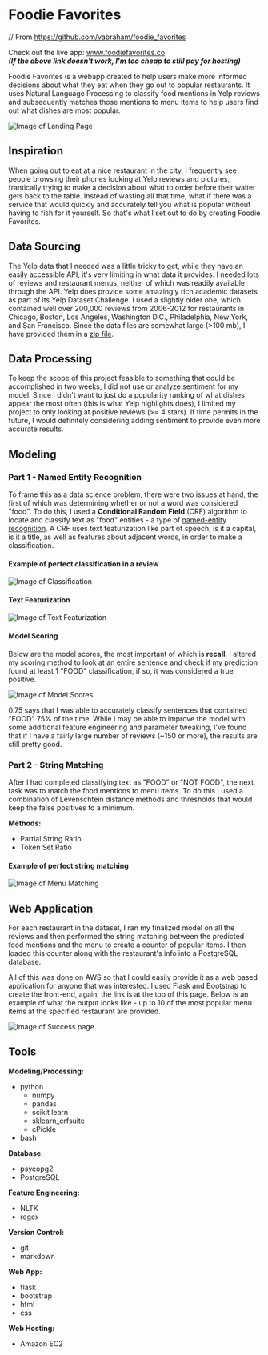 # Foodie Favorites

// From https://github.com/vabraham/foodie_favorites

Check out the live app: www.foodiefavorites.co <br />
**_(If the above link doesn't work, I'm too cheap to still pay for hosting)_**

Foodie Favorites is a webapp created to help users make more informed decisions about what they eat when they go out to popular restaurants. It uses Natural Language Processing to classify food mentions in Yelp reviews and subsequently matches those mentions to menu items to help users find out what dishes are most popular.

![Image of Landing Page](images/2016-03-20_15-26-07_1.png)

## Inspiration
When going out to eat at a nice restaurant in the city, I frequently see people browsing their phones looking at Yelp reviews and pictures, frantically trying to make a decision about what to order before their waiter gets back to the table. Instead of wasting all that time, what if there was a service that would quickly and accurately tell you what is popular without having to fish for it yourself. So that's what I set out to do by creating Foodie Favorites.

## Data Sourcing
The Yelp data that I needed was a little tricky to get, while they have an easily accessible API, it's very limiting in what data it provides. I needed lots of reviews and restaurant menus, neither of which was readily available through the API. Yelp does provide some amazingly rich academic datasets as part of its Yelp Dataset Challenge. I used a slightly older one, which contained well over 200,000 reviews from 2006-2012 for restaurants in Chicago, Boston, Los Angeles, Washington D.C., Philadelphia, New York, and San Francisco. Since the data files are somewhat large (>100 mb), I have provided them in a [zip file](data/Yelp_data_json_2006_2012.zip).

## Data Processing
To keep the scope of this project feasible to something that could be accomplished in two weeks, I did not use or analyze sentiment for my model. Since I didn't want to just do a popularity ranking of what dishes appear the most often (this is what Yelp highlights does), I limited my project to only looking at positive reviews (>= 4 stars). If time permits in the future, I would definitely considering adding sentiment to provide even more accurate results.

## Modeling

### Part 1 - Named Entity Recognition
To frame this as a data science problem, there were two issues at hand, the first of which was determining whether or not a word was considered "food". To do this, I used a <b>Conditional Random Field</b> (CRF) algorithm to locate and classify text as "food" entities - a type of [named-entity recognition](https://en.wikipedia.org/wiki/Named-entity_recognition). A CRF uses text featurization like part of speech, is it a capital, is it a title, as well as features about adjacent words, in order to make a classification.

#### Example of perfect classification in a review
![Image of Classification](images/example.png)

#### Text Featurization
![Image of Text Featurization](images/text_features.png)

#### Model Scoring
Below are the model scores, the most important of which is <b>recall</b>. I altered my scoring method to look at an entire sentence and check if my prediction found at least 1 "FOOD" classification, if so, it was considered a true positive.

![Image of Model Scores](images/model_scores.png)

0.75 says that I was able to accurately classify sentences that contained "FOOD" 75% of the time. While I may be able to improve the model with some additional feature engineering and parameter tweaking, I've found that if I have a fairly large number of reviews (~150 or more), the results are still pretty good.

### Part 2 - String Matching
After I had completed classifying text as "FOOD" or "NOT FOOD", the next task was to match the food mentions to menu items. To do this I used a combination of Levenschtein distance methods and thresholds that would keep the false positives to a minimum.

<b>Methods:</b>
* Partial String Ratio
* Token Set Ratio

#### Example of perfect string matching
![Image of Menu Matching](images/matching.png)

## Web Application
For each restaurant in the dataset, I ran my finalized model on all the reviews and then performed the string matching between the predicted food mentions and the menu to create a counter of popular items. I then loaded this counter along with the restaurant's info into a PostgreSQL database.

All of this was done on AWS so that I could easily provide it as a web based application for anyone that was interested. I used Flask and Bootstrap to create the front-end, again, the link is at the top of this page. Below is an example of what the output looks like - up to 10 of the most popular menu items at the specified restaurant are provided.

![Image of Success page](images/2016-03-20_15-26-51_3.png)

## Tools

<b>Modeling/Processing:</b>
* python
  * numpy
  * pandas
  * scikit learn
  * sklearn_crfsuite
  * cPickle
* bash

<b>Database:</b>
* psycopg2
* PostgreSQL

<b>Feature Engineering:</b>
* NLTK
* regex

<b>Version Control:</b>
* git
* markdown

<b>Web App:</b>
* flask
* bootstrap
* html
* css

<b>Web Hosting:</b>
* Amazon EC2



